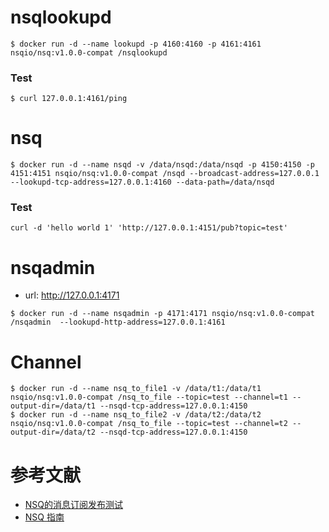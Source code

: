 # nsqlookupd
```
$ docker run -d --name lookupd -p 4160:4160 -p 4161:4161 nsqio/nsq:v1.0.0-compat /nsqlookupd
```

### Test
```
$ curl 127.0.0.1:4161/ping
```

# nsq
```
$ docker run -d --name nsqd -v /data/nsqd:/data/nsqd -p 4150:4150 -p 4151:4151 nsqio/nsq:v1.0.0-compat /nsqd --broadcast-address=127.0.0.1  --lookupd-tcp-address=127.0.0.1:4160 --data-path=/data/nsqd
```

### Test
```
curl -d 'hello world 1' 'http://127.0.0.1:4151/pub?topic=test'
```


# nsqadmin
- url: http://127.0.0.1:4171
```
$ docker run -d --name nsqadmin -p 4171:4171 nsqio/nsq:v1.0.0-compat /nsqadmin  --lookupd-http-address=127.0.0.1:4161
```


# Channel
```
$ docker run -d --name nsq_to_file1 -v /data/t1:/data/t1 nsqio/nsq:v1.0.0-compat /nsq_to_file --topic=test --channel=t1 --output-dir=/data/t1 --nsqd-tcp-address=127.0.0.1:4150
$ docker run -d --name nsq_to_file2 -v /data/t2:/data/t2 nsqio/nsq:v1.0.0-compat /nsq_to_file --topic=test --channel=t2 --output-dir=/data/t2 --nsqd-tcp-address=127.0.0.1:4150
```


# 参考文献
- [NSQ的消息订阅发布测试](http://www.cnblogs.com/forrestsun/p/3892710.html)
- [NSQ 指南](http://udn.yyuap.com/doc/wiki/project/nsq-guide/docker.html)
